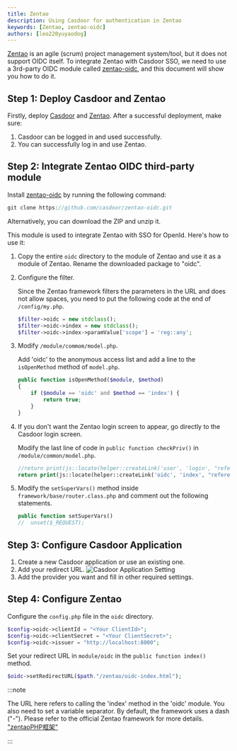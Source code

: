 ```yaml
---
title: Zentao
description: Using Casdoor for authentication in Zentao
keywords: [Zentao, zentao-oidc]
authors: [leo220yuyaodog]
---
```


[Zentao](https://www.zentao.pm/) is an agile (scrum) project management system/tool, but it does not support OIDC itself.
To integrate Zentao with Casdoor SSO, we need to use a 3rd-party OIDC module called [zentao-oidc](https://github.com/casdoor/zentao-oidc), and this document will show you how to do it.

## Step 1: Deploy Casdoor and Zentao

Firstly, deploy [Casdoor](/docs/basic/server-installation) and
[Zentao](https://www.zentao.pm/download/zentao-community-edition-release-164-1100.html).
After a successful deployment, make sure:

1. Casdoor can be logged in and used successfully.
2. You can successfully log in and use Zentao.

## Step 2: Integrate Zentao OIDC third-party module

Install [zentao-oidc](https://github.com/casdoor/zentao-oidc) by running the following command:

```java
git clone https://github.com/casdoor/zentao-oidc.git
```

Alternatively, you can download the ZIP and unzip it.

This module is used to integrate Zentao with SSO for OpenId. Here's how to use it:

1. Copy the entire `oidc` directory to the module of Zentao and use it as a module of Zentao.
   Rename the downloaded package to "oidc".

2. Configure the filter.

   Since the Zentao framework filters the parameters in the URL and does not allow spaces,
   you need to put the following code at the end of `/config/my.php`.

   ```php
   $filter->oidc = new stdclass();
   $filter->oidc->index = new stdclass();
   $filter->oidc->index->paramValue['scope'] = 'reg::any';
   ```

3. Modify `/module/commom/model.php`.

   Add 'oidc' to the anonymous access list and add a line to the `isOpenMethod` method of `model.php`.

   ```php
   public function isOpenMethod($module, $method)
   {          
       if ($module == 'oidc' and $method == 'index') {
           return true; 
       }
   }
   ```

4. If you don't want the Zentao login screen to appear, go directly to the Casdoor login screen.

   Modify the last line of code in `public function checkPriv()` in `/module/common/model.php`.

   ```php
   //return print(js::locate(helper::createLink('user', 'login', "referer=$referer")));
   return print(js::locate(helper::createLink('oidc', 'index', "referer=$referer")));
   ```

5. Modify the `setSuperVars()` method inside `framework/base/router.class.php` and comment out the following statements.

   ```php
   public function setSuperVars()
   //  unset($_REQUEST);
   ```

## Step 3: Configure Casdoor Application

1. Create a new Casdoor application or use an existing one.
2. Add your redirect URL.
   ![Casdoor Application Setting](/img/integration/php/zentao/clientId.png)
3. Add the provider you want and fill in other required settings.

## Step 4: Configure Zentao

Configure the `config.php` file in the `oidc` directory.

```php
$config->oidc->clientId = "<Your ClientId>";
$config->oidc->clientSecret = "<Your ClientSecret>";
$config->oidc->issuer = "http://localhost:8000";
```

Set your redirect URL in `module/oidc` in the `public function index()` method.

```php
$oidc->setRedirectURL($path."/zentao/oidc-index.html");
```

:::note

The URL here refers to calling the 'index' method in the 'oidc' module. You also need to set a variable separator.
By default, the framework uses a dash ("-").
Please refer to the official Zentao framework for more details.
["zentaoPHP框架"](https://devel.easycorp.cn/book/zentaophphelp/about-10.html)

:::
